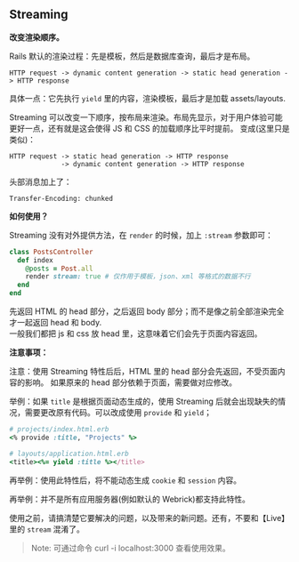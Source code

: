 ## Streaming

**改变渲染顺序。**

Rails 默认的渲染过程：先是模板，然后是数据库查询，最后才是布局。

```
HTTP request -> dynamic content generation -> static head generation -> HTTP response
```

具体一点：它先执行 `yield` 里的内容，渲染模板，最后才是加载 assets/layouts.

Streaming 可以改变一下顺序，按布局来渲染。布局先显示，对于用户体验可能更好一点，还有就是这会使得 JS 和 CSS 的加载顺序比平时提前。
变成(这里只是类似)：

```
HTTP request -> static head generation -> HTTP response
             -> dynamic content generation -> HTTP response
```

头部消息加上了：

```
Transfer-Encoding: chunked
```

**如何使用？**

Streaming 没有对外提供方法，在 `render` 的时候，加上 `:stream` 参数即可：

```ruby
class PostsController
  def index
    @posts = Post.all
    render stream: true # 仅作用于模板，json、xml 等格式的数据不行
  end
end
```

先返回 HTML 的 head 部分，之后返回 body 部分；而不是像之前全部渲染完全才一起返回 head 和 body.
<br>
一般我们都把 js 和 css 放 head 里，这意味着它们会先于页面内容返回。


**注意事项：**

注意：使用 Streaming 特性后后，HTML 里的 head 部分会先返回，不受页面内容的影响。
如果原来的 head 部分依赖于页面，需要做对应修改。

举例：如果 `title` 是根据页面动态生成的，使用 Streaming 后就会出现缺失的情况，需要更改原有代码。可以改成使用 `provide` 和 `yield`；

```ruby
# projects/index.html.erb
<% provide :title, "Projects" %>
```

```ruby
# layouts/application.html.erb
<title><%= yield :title %></title>
```

再举例：使用此特性后，将不能动态生成 `cookie` 和 `session` 内容。

再举例：并不是所有应用服务器(例如默认的 Webrick)都支持此特性。

使用之前，请搞清楚它要解决的问题，以及带来的新问题。还有，不要和【Live】里的 `stream` 混淆了。

> Note: 可通过命令 curl -i localhost:3000 查看使用效果。
